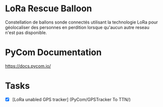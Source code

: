# LoRa Rescue Balloon
Constellation de ballons sonde connectés utilisant la technologie LoRa pour géolocaliser des personnes en perdition lorsque qu'aucun autre reseau n'est pas disponible.

# PyCom Documentation

https://docs.pycom.io/

# Tasks
- [x] [LoRa unabled GPS tracker] (PyCom/GPSTracker To TTN/)
